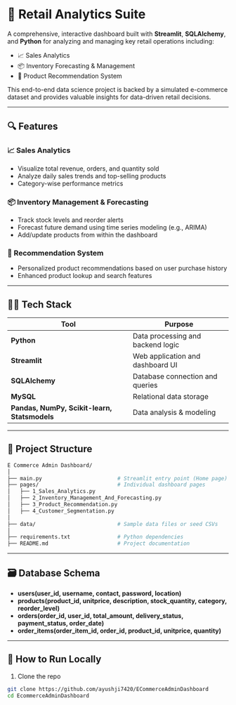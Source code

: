 # 🛒 Retail Analytics Suite

A comprehensive, interactive dashboard built with **Streamlit**, **SQLAlchemy**, and **Python** for analyzing and managing key retail operations including:

- 📈 Sales Analytics  
- 📦 Inventory Forecasting & Management  
- 🎯 Product Recommendation System  

This end-to-end data science project is backed by a simulated e-commerce dataset and provides valuable insights for data-driven retail decisions.

---

## 🔍 Features

### 📈 Sales Analytics
- Visualize total revenue, orders, and quantity sold
- Analyze daily sales trends and top-selling products
- Category-wise performance metrics

### 📦 Inventory Management & Forecasting
- Track stock levels and reorder alerts
- Forecast future demand using time series modeling (e.g., ARIMA)
- Add/update products from within the dashboard

### 🎯 Recommendation System
- Personalized product recommendations based on user purchase history
- Enhanced product lookup and search features

---

## 🧑‍💻 Tech Stack

| Tool | Purpose |
|------|---------|
| **Python** | Data processing and backend logic |
| **Streamlit** | Web application and dashboard UI |
| **SQLAlchemy** | Database connection and queries |
| **MySQL** | Relational data storage |
| **Pandas, NumPy, Scikit-learn, Statsmodels** | Data analysis & modeling |

---

## 🧱 Project Structure
```bash
E Commerce Admin Dashboard/
│
├── main.py                        # Streamlit entry point (Home page)
├── pages/                         # Individual dashboard pages
│   ├── 1_Sales_Analytics.py
│   ├── 2_Inventory_Management_And_Forecasting.py
│   ├── 3_Product_Recommendation.py
│   ├── 4_Customer_Segmentation.py
│
├── data/                          # Sample data files or seed CSVs
│
├── requirements.txt               # Python dependencies
├── README.md                      # Project documentation

```
---

## 🗃️ Database Schema

- **users(user_id, username, contact, password, location)**
- **products(product_id, unitprice, description, stock_quantity, category, reorder_level)**
- **orders(order_id, user_id, total_amount, delivery_status, payment_status, order_date)**
- **order_items(order_item_id, order_id, product_id, unitprice, quantity)**

---

## 🚀 How to Run Locally

1. Clone the repo  
```bash
git clone https://github.com/ayushji7420/ECommerceAdminDashboard
cd EcommerceAdminDashboard

